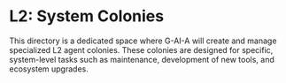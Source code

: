 # L2: System Colonies

This directory is a dedicated space where G-AI-A will create and manage specialized L2 agent colonies. These colonies are designed for specific, system-level tasks such as maintenance, development of new tools, and ecosystem upgrades.